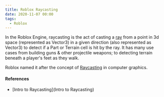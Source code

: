 ```yaml
---
title: Roblox Raycasting
date: 2020-11-07 00:00
tags:
  - Roblox
---
```


In the Roblox Engine, raycasting is the act of casting a [ray](ray.md) from a point in 3d space (represented as Vector3) in a given direction (also represented as Vector3) to detect if a Part or Terrain cell is hit by the ray. It has many use cases from building guns & other projectile weapons; to detecting terrain beneath a player's feet as they walk.

Roblox named it after the concept of [Raycasting](raycasting.md) in computer graphics.

#### References

* [Intro to Raycasting](Intro to Raycasting)
